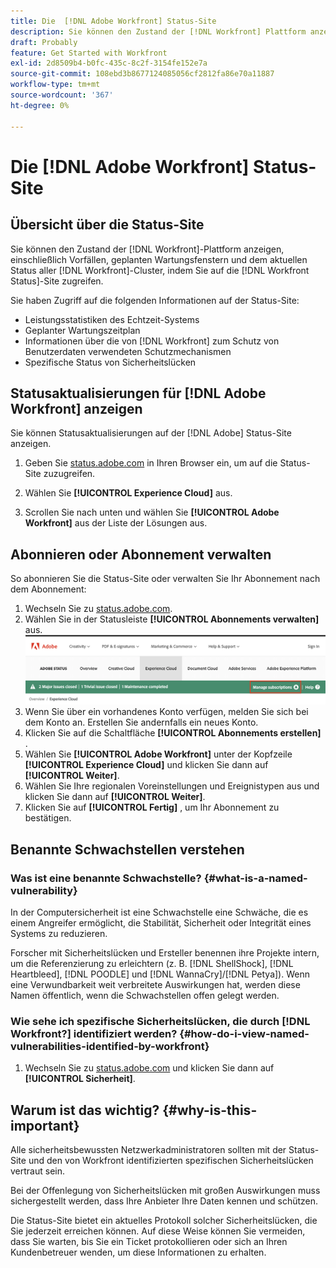 ```yaml
---
title: Die  [!DNL Adobe Workfront] Status-Site
description: Sie können den Zustand der [!DNL Workfront] Plattform anzeigen, einschließlich Vorfällen, geplanten Wartungsfenstern und dem aktuellen Status aller [!DNL Workfront] Cluster, indem Sie auf die [!DNL Workfront Status] Site zugreifen.
draft: Probably
feature: Get Started with Workfront
exl-id: 2d8509b4-b0fc-435c-8c2f-3154fe152e7a
source-git-commit: 108ebd3b8677124085056cf2812fa86e70a11887
workflow-type: tm+mt
source-wordcount: '367'
ht-degree: 0%

---
```


# Die [!DNL Adobe Workfront] Status-Site

<!-- Audited: 1/2024 -->

## Übersicht über die Status-Site

Sie können den Zustand der [!DNL Workfront]-Plattform anzeigen, einschließlich Vorfällen, geplanten Wartungsfenstern und dem aktuellen Status aller [!DNL Workfront]-Cluster, indem Sie auf die [!DNL Workfront Status]-Site zugreifen.

Sie haben Zugriff auf die folgenden Informationen auf der Status-Site:

* Leistungsstatistiken des Echtzeit-Systems
* Geplanter Wartungszeitplan
* Informationen über die von [!DNL Workfront] zum Schutz von Benutzerdaten verwendeten Schutzmechanismen
* Spezifische Status von Sicherheitslücken

## Statusaktualisierungen für [!DNL Adobe Workfront] anzeigen

Sie können Statusaktualisierungen auf der [!DNL Adobe] Status-Site anzeigen.

1. Geben Sie [status.adobe.com](https://status.adobe.com/) in Ihren Browser ein, um auf die Status-Site zuzugreifen.

1. Wählen Sie **[!UICONTROL Experience Cloud]** aus.
1. Scrollen Sie nach unten und wählen Sie **[!UICONTROL Adobe Workfront]** aus der Liste der Lösungen aus.

## Abonnieren oder Abonnement verwalten

So abonnieren Sie die Status-Site oder verwalten Sie Ihr Abonnement nach dem Abonnement:

1. Wechseln Sie zu [status.adobe.com](https://status.adobe.com/).
1. Wählen Sie in der Statusleiste **[!UICONTROL Abonnements verwalten]** aus.
   ![](assets/manage-subs.png)
1. Wenn Sie über ein vorhandenes Konto verfügen, melden Sie sich bei dem Konto an. Erstellen Sie andernfalls ein neues Konto.
1. Klicken Sie auf die Schaltfläche **[!UICONTROL Abonnements erstellen]** .
1. Wählen Sie **[!UICONTROL Adobe Workfront]** unter der Kopfzeile **[!UICONTROL Experience Cloud]** und klicken Sie dann auf **[!UICONTROL Weiter]**.
1. Wählen Sie Ihre regionalen Voreinstellungen und Ereignistypen aus und klicken Sie dann auf **[!UICONTROL Weiter]**.
1. Klicken Sie auf **[!UICONTROL Fertig]** , um Ihr Abonnement zu bestätigen.

## Benannte Schwachstellen verstehen

### Was ist eine benannte Schwachstelle? {#what-is-a-named-vulnerability}

In der Computersicherheit ist eine Schwachstelle eine Schwäche, die es einem Angreifer ermöglicht, die Stabilität, Sicherheit oder Integrität eines Systems zu reduzieren.

Forscher mit Sicherheitslücken und Ersteller benennen ihre Projekte intern, um die Referenzierung zu erleichtern (z. B. [!DNL ShellShock], [!DNL Heartbleed], [!DNL POODLE] und [!DNL WannaCry]/[!DNL Petya]). Wenn eine Verwundbarkeit weit verbreitete Auswirkungen hat, werden diese Namen öffentlich, wenn die Schwachstellen offen gelegt werden.

### Wie sehe ich spezifische Sicherheitslücken, die durch [!DNL Workfront?] identifiziert werden? {#how-do-i-view-named-vulnerabilities-identified-by-workfront}

1. Wechseln Sie zu [status.adobe.com](https://status.adobe.com/) und klicken Sie dann auf **[!UICONTROL Sicherheit]**.

## Warum ist das wichtig? {#why-is-this-important}

Alle sicherheitsbewussten Netzwerkadministratoren sollten mit der Status-Site und den von Workfront identifizierten spezifischen Sicherheitslücken vertraut sein.

Bei der Offenlegung von Sicherheitslücken mit großen Auswirkungen muss sichergestellt werden, dass Ihre Anbieter Ihre Daten kennen und schützen.

Die Status-Site bietet ein aktuelles Protokoll solcher Sicherheitslücken, die Sie jederzeit erreichen können. Auf diese Weise können Sie vermeiden, dass Sie warten, bis Sie ein Ticket protokollieren oder sich an Ihren Kundenbetreuer wenden, um diese Informationen zu erhalten.
